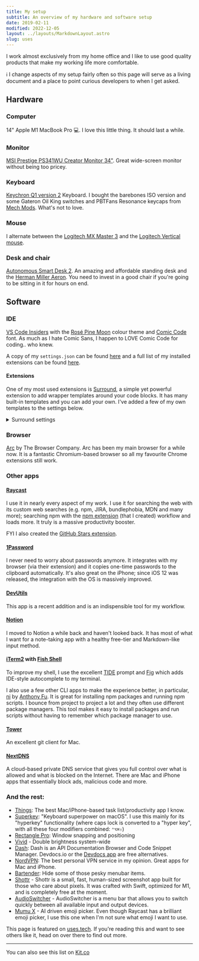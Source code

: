 ```yaml
---
title: My setup
subtitle: An overview of my hardware and software setup
date: 2019-02-11
modified: 2022-12-05
layout: ../layouts/MarkdownLayout.astro
slug: uses
---
```


I work almost exclusively from my home office and I like to use good quality products that make my working life more comfortable.

ℹ️ I change aspects of my setup fairly often so this page will serve as a living document and a place to point curious developers to when I get asked.

## Hardware

### Computer

14" Apple M1 MacBook Pro 💻. I love this little thing. It should last a while.

### Monitor

[MSI Prestige PS341WU Creator Monitor 34"](https://www.msi.com/Content-Creation-Monitor/Prestige-PS341WU). Great wide-screen monitor without being too pricey.

### Keyboard

[Keychron Q1 version 2](https://keychron.in/product/keychron-q1-qmk-custom-mechanical-keyboard/) Keyboard. I bought the barebones ISO version and some Gateron Oil King switches and PBTFans Resonance keycaps from [Mech Mods](https://www.mechmods.co.uk/). What's not to love.

### Mouse

I alternate between the [Logitech MX Master 3](http://amzn.eu/iGzdIg0) and the [Logitech Vertical mouse](https://www.logitech.com/en-us/product/mx-vertical-ergonomic-mouse).

### Desk and chair

[Autonomous Smart Desk 2](https://www.autonomous.ai/standing-desks/smartdesk-2-home). An amazing and affordable standing desk and the [Herman Miller Aeron](https://www.hermanmiller.com/en_gb/products/seating/office-chairs/aeron-chairs/). You need to invest in a good chair if you're going to be sitting in it for hours on end.

## Software

### IDE

[VS Code Insiders](https://code.visualstudio.com/) with the [Rosé Pine Moon](https://github.com/rose-pine/vscode#readme) colour theme and [Comic Code](https://tosche.net/fonts/comic-code) font. As much as I hate Comic Sans, I happen to LOVE Comic Code for coding.. who knew.

A copy of my `settings.json` can be found [here](https://gist.github.com/mrmartineau/ea3b428124bc1e31cd46dfa55469d781) and a full list of my installed extensions can be found [here](https://gist.github.com/mrmartineau/28ef03c53275ea468e470532d6d20449).

#### Extensions

One of my most used extensions is [Surround](https://marketplace.visualstudio.com/items?itemName=yatki.vscode-surround), a simple yet powerful extension to add wrapper templates around your code blocks. It has many built-in templates and you can add your own. I've added a few of my own templates to the settings below.

<details>
  <summary>Surround settings</summary>

```json
{
  "surround.custom": {
    "console-log": {
      "description": "console.log( ... )",
      "disabled": false,
      "label": "console.log",
      "languageIds": [
        "javascript",
        "javascriptreact",
        "typescript",
        "typescriptreact",
        "astro"
      ],
      "snippet": "console.log(`$TM_SELECTED_TEXT`, $TM_SELECTED_TEXT)"
    },
    "describe": {
      "description": "describe('${1:name}', () => { ... })",
      "disabled": false,
      "label": "describe",
      "languageIds": [
        "javascript",
        "javascriptreact",
        "typescript",
        "typescriptreact"
      ],
      "snippet": "describe('${1:name}', () => {\n\t$TM_SELECTED_TEXT\n})$0"
    },
    "errorBoundary": {
      "description": "<ErrorBoundary>",
      "disabled": false,
      "label": "errorBoundary",
      "languageIds": [
        "javascript",
        "javascriptreact",
        "typescript",
        "typescriptreact"
      ],
      "snippet": "<ErrorBoundary>$TM_SELECTED_TEXT</ErrorBoundary>"
    },
    "es6StringSubstition": {
      "description": "${...}",
      "disabled": false,
      "label": "es6StringSubstition",
      "languageIds": [
        "javascript",
        "javascriptreact",
        "typescript",
        "typescriptreact",
        "astro"
      ],
      "snippet": "${$TM_SELECTED_TEXT}"
    },
    "function": {
      "description": "$( ... )",
      "disabled": false,
      "label": "function",
      "languageIds": [
        "javascript",
        "javascriptreact",
        "typescript",
        "typescriptreact",
        "astro"
      ],
      "snippet": "$1($TM_SELECTED_TEXT)$0"
    },
    "jsxConditional": {
      "description": "{x && ( ... )}",
      "disabled": false,
      "label": "jsxConditional",
      "languageIds": ["javascriptreact", "typescriptreact", "astro"],
      "snippet": "{$0 && ($TM_SELECTED_TEXT)}"
    },
    "jsxConditional2": {
      "description": "{x ? ( ... ) : null}",
      "disabled": false,
      "label": "better jsxConditional",
      "languageIds": ["javascriptreact", "typescriptreact", "astro"],
      "snippet": "{$0 ? ($TM_SELECTED_TEXT) : null}"
    },
    "markdown-link": {
      "description": "[]( ... )",
      "disabled": false,
      "label": "Markdown link [url]",
      "snippet": "[$0]($TM_SELECTED_TEXT)"
    },
    "markdown-link-alt": {
      "description": "[ ... ]()",
      "disabled": false,
      "label": "Markdown link [text]",
      "snippet": "[$TM_SELECTED_TEXT]($0)"
    },
    "number": {
      "description": "Number( ... )",
      "disabled": false,
      "label": "Number",
      "languageIds": [
        "javascript",
        "javascriptreact",
        "typescript",
        "typescriptreact",
        "astro"
      ],
      "snippet": "Number($TM_SELECTED_TEXT)"
    },
    "parse": {
      "description": "JSON.parse( ... )",
      "disabled": false,
      "label": "JSON.parse",
      "languageIds": [
        "javascript",
        "javascriptreact",
        "typescript",
        "typescriptreact",
        "astro"
      ],
      "snippet": "JSON.parse($TM_SELECTED_TEXT)$0"
    },
    "reactFragment": {
      "description": "<Fragment>",
      "disabled": false,
      "label": "fragment",
      "languageIds": ["javascriptreact", "typescriptreact", "astro"],
      "snippet": "<Fragment>$TM_SELECTED_TEXT</Fragment>"
    },
    "reactFragment2": {
      "description": "<>",
      "disabled": false,
      "label": "fragment (simple)",
      "languageIds": ["javascriptreact", "typescriptreact", "astro"],
      "snippet": "<>$TM_SELECTED_TEXT</>"
    },
    "reactUseMemo": {
      "description": "useMemo",
      "disabled": false,
      "label": "useMemo",
      "languageIds": ["javascriptreact", "typescriptreact"],
      "snippet": "useMemo(() => $TM_SELECTED_TEXT, [])"
    },
    "reactUseCallback": {
      "description": "useCallback",
      "disabled": false,
      "label": "useCallback",
      "languageIds": ["javascriptreact", "typescriptreact"],
      "snippet": "useCallback(() => $TM_SELECTED_TEXT, [])"
    },
    "reactForwardRef": {
      "description": "forwardRef",
      "disabled": false,
      "label": "forwardRef",
      "languageIds": ["javascriptreact", "typescriptreact"],
      "snippet": "forwardRef<$1>($TM_SELECTED_TEXT)"
    },
    "stringify": {
      "description": "JSON.stringify( ... )",
      "disabled": false,
      "label": "JSON.stringify",
      "languageIds": [
        "javascript",
        "javascriptreact",
        "typescript",
        "typescriptreact",
        "svelte",
        "html",
        "astro"
      ],
      "snippet": "JSON.stringify($TM_SELECTED_TEXT)$0"
    },
    "suspense": {
      "description": "<Suspense>",
      "disabled": false,
      "label": "suspense",
      "languageIds": ["javascriptreact", "typescriptreact"],
      "snippet": "<Suspense fallback={<Loader />}>$TM_SELECTED_TEXT</Suspense>"
    },
    "svelteIf": {
      "description": "{#if}{/if}",
      "disabled": false,
      "label": "{#if}",
      "languageIds": ["svelte"],
      "snippet": "{#if $1}$TM_SELECTED_TEXT{/if}"
    },
    "svelteIfElse": {
      "description": "{#if}{:else}{/if}",
      "disabled": false,
      "label": "{#if}{:else}",
      "languageIds": ["svelte"],
      "snippet": "{#if $1}$TM_SELECTED_TEXT{:else}$2{/if}"
    },
    "JSXBox": {
      "description": "<Box>",
      "disabled": false,
      "label": "box",
      "languageIds": ["javascriptreact", "typescriptreact", "astro"],
      "snippet": "<Box>$TM_SELECTED_TEXT</Box>"
    },
    "JSXContainer": {
      "description": "<Container>",
      "disabled": false,
      "label": "container",
      "languageIds": ["javascriptreact", "typescriptreact", "astro"],
      "snippet": "<Container>$TM_SELECTED_TEXT</Container>"
    },
    "JSXFlex": {
      "description": "<Flex>",
      "disabled": false,
      "label": "flex",
      "languageIds": ["javascriptreact", "typescriptreact", "astro"],
      "snippet": "<Flex>$TM_SELECTED_TEXT</Flex>"
    },
    "JSXGrid": {
      "description": "<Grid>",
      "disabled": false,
      "label": "grid",
      "languageIds": ["javascriptreact", "typescriptreact", "astro"],
      "snippet": "<Grid>$TM_SELECTED_TEXT</Grid>"
    },
    "TSGeneric": {
      "description": "Generic<>",
      "disabled": false,
      "label": "TS Generic",
      "languageIds": ["typescript", "typescriptreact", "astro"],
      "snippet": "$1<$TM_SELECTED_TEXT, $0>"
    },
    "rem-polished": {
      "description": "${rem($)}",
      "disabled": false,
      "label": "rem",
      "languageIds": [
        "javascript",
        "javascriptreact",
        "typescript",
        "typescriptreact"
      ],
      "snippet": "${rem($TM_SELECTED_TEXT)}"
    }
  }
}
```

</details>

### Browser

[Arc](https://arc.net/) by The Browser Company. Arc has been my main browser for a while now. It is a fantastic Chromium-based browser so all my favourite Chrome extensions still work.

### Other apps

#### [Raycast](https://raycast.com/)

I use it in nearly every aspect of my work. I use it for searching the web with its custom web searches (e.g. npm, JIRA, bundlephobia, MDN and many more); searching npm with the [npm extension](https://www.raycast.com/mrmartineau/search-npm) (that I created) workflow and loads more. It truly is a massive productivity booster.

FYI I also created the [GitHub Stars extension](https://www.raycast.com/mrmartineau/search-github-stars).

#### [1Password](https://1password.com/)

I never need to worry about passwords anymore. It integrates with my browser (via their extension) and it copies one-time passwords to the clipboard automatically. It's also great on the iPhone; since iOS 12 was released, the integration with the OS is massively improved.

#### [DevUtils](https://devutils.app/?ref=zander)

This app is a recent addition and is an indispensible tool for my workflow.

#### [Notion](https://notion.so/)

I moved to Notion a while back and haven't looked back. It has most of what I want for a note-taking app with a healthy free-tier and Markdown-like input method.

#### [iTerm2](https://www.iterm2.com/) with [Fish Shell](https://fishshell.com/)

To improve my shell, I use the excellent [TIDE](https://github.com/IlanCosman/tide) prompt and [Fig](https://fig.io) which adds IDE-style autocomplete to my terminal.

I also use a few other CLI apps to make the experience better, in particular, [ni](https://github.com/antfu/ni) by [Anthony Fu](https://antfu.me). It is great for installing npm packages and running npm scripts. I bounce from project to project a lot and they often use different package managers. This tool makes it easy to install packages and run scripts without having to remember which package manager to use.

#### [Tower](https://www.git-tower.com/mac)

An excellent git client for Mac.

#### [NextDNS](https://www.nextdns.io/)

A cloud-based private DNS service that gives you full control over what is allowed and what is blocked on the Internet. There are Mac and iPhone apps that essentially block ads, malicious code and more.

### And the rest:

- [Things](https://culturedcode.com/things/): The best Mac/iPhone-based task list/productivity app I know.
- [Superkey](https://superkey.app/): "Keyboard superpower on macOS". I use this mainly for its "hyperkey" functionality (where caps lock is converted to a "hyper key", with all these four modifiers combined: `⌃⌥⌘⇧`)
- [Rectangle Pro](https://rectangleapp.com/): Window snapping and positioning
- [Vivid](https://www.getvivid.app/) - Double brightness system-wide
- [Dash](https://kapeli.com/dash): Dash is an API Documentation Browser and Code Snippet Manager. Devdocs.io or the [Devdocs app](https://devdocs.egoist.rocks/) are free alternatives.
- [NordVPN](https://nordvpn.com/): The best personal VPN service in my opinion. Great apps for Mac and iPhone.
- [Bartender](https://www.macbartender.com/): Hide some of those pesky menubar items.
- [Shottr](https://shottr.cc) - Shottr is a small, fast, human-sized screenshot app built for those who care about pixels. It was crafted with Swift, optimized for M1, and is completely free at the moment.
- [AudioSwitcher](https://apps.apple.com/gb/app/audioswitcher/id561712678) - AudioSwitcher is a menu bar that allows you to switch quickly between all available input and output devices.
- [Mumu X](https://getmumu.com) - AI driven emoji picker. Even though Raycast has a brilliant emoji picker, I use this one when I'm not sure what emoji I want to use.

This page is featured on [uses.tech](https://uses.tech/). If you're reading this and want to see others like it, head on over there to find out more.

---

You can also see this list on [Kit.co](https://kit.co/TheZand/gear)
